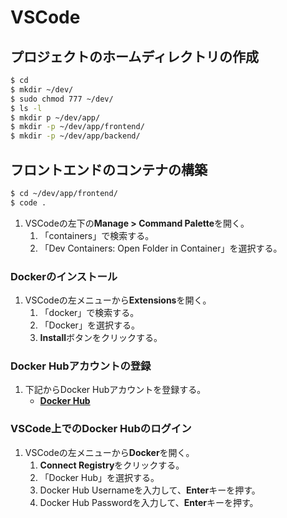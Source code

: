 # VSCode


## プロジェクトのホームディレクトリの作成
```bash
$ cd
$ mkdir ~/dev/
$ sudo chmod 777 ~/dev/
$ ls -l
$ mkdir p ~/dev/app/
$ mkdir -p ~/dev/app/frontend/
$ mkdir -p ~/dev/app/backend/
```

## フロントエンドのコンテナの構築
```bash
$ cd ~/dev/app/frontend/
$ code .
```

1. VSCodeの左下の**Manage > Command Palette**を開く。
   1. 「containers」で検索する。
   2. 「Dev Containers: Open Folder in Container」を選択する。


### Dockerのインストール
1. VSCodeの左メニューから**Extensions**を開く。
   1. 「docker」で検索する。
   2. 「Docker」を選択する。
   3. **Install**ボタンをクリックする。
  
### Docker Hubアカウントの登録
1. 下記からDocker Hubアカウントを登録する。
   - **[Docker Hub](https://hub.docker.com/)**

### VSCode上でのDocker Hubのログイン
1. VSCodeの左メニューから**Docker**を開く。
   1. **Connect Registry**をクリックする。
   2. 「Docker Hub」を選択する。
   3. Docker Hub Usernameを入力して、**Enter**キーを押す。
   4. Docker Hub Passwordを入力して、**Enter**キーを押す。
